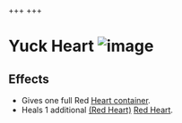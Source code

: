+++
+++

 # Yuck Heart ![image](/image/Yuck_Heart.png) 


Effects
---------


* Gives one full Red [Heart container](/wiki/Heart_container "Heart container").
* Heals 1 additional [(Red Heart)](/wiki/Red_Heart "Red Heart") [Red Heart](/wiki/Red_Heart "Red Heart").

